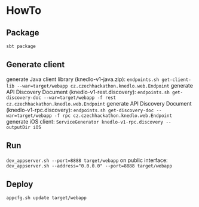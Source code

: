 HowTo
=====

Package
-------
`sbt package`

Generate client
-------
generate Java client library (knedlo-v1-java.zip): `endpoints.sh get-client-lib --war=target/webapp cz.czechhackathon.knedlo.web.Endpoint`
generate API Discovery Document (knedlo-v1-rest.discovery): `endpoints.sh get-discovery-doc --war=target/webapp -f rest cz.czechhackathon.knedlo.web.Endpoint`
generate API Discovery Document (knedlo-v1-rpc.discovery): `endpoints.sh get-discovery-doc --war=target/webapp -f rpc cz.czechhackathon.knedlo.web.Endpoint`
generate iOS client: `ServiceGenerator knedlo-v1-rpc.discovery --outputDir iOS`

Run
-------
`dev_appserver.sh --port=8888 target/webapp`
on public interface: `dev_appserver.sh --address="0.0.0.0" --port=8888 target/webapp`

Deploy
-------
`appcfg.sh update target/webapp`
